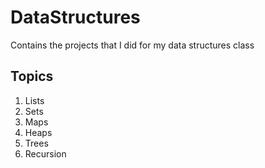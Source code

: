 # DataStructures


Contains the projects that I did for my data structures class



## Topics
1. Lists
2. Sets
3. Maps
4. Heaps
5. Trees
6. Recursion
